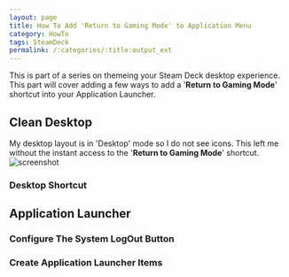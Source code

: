 ```yaml
---
layout: page
title: How To Add 'Return to Gaming Mode' to Application Menu
category: HowTo
tags: SteamDeck 
permalink: /:categories/:title:output_ext
---
```


This is part of a series on themeing your Steam Deck desktop experience.  This part will cover adding a few ways to add a '**Return to Gaming Mode**' shortcut into your Application Launcher.

<!--more-->

## Clean Desktop

My desktop layout is in 'Desktop' mode so I do not see icons.  This left me without the instant access to the '**Return to Gaming Mode**' shortcut.
![screenshot](../media/desktop_matrix.png)  

### Desktop Shortcut

## Application Launcher

### Configure The System LogOut Button

### Create Application Launcher Items
